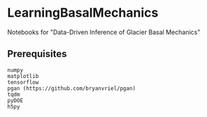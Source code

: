 # LearningBasalMechanics
Notebooks for "Data-Driven Inference of Glacier Basal Mechanics"

## Prerequisites

```
numpy
matplotlib
tensorflow
pgan (https://github.com/bryanvriel/pgan)
tqdm
pyDOE
h5py
```
